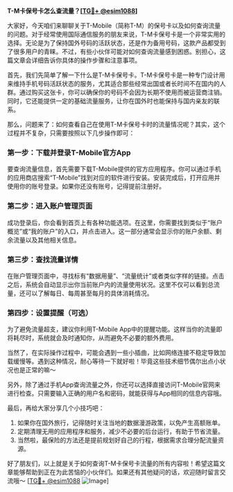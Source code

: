 **T-M卡保号卡怎么查流量？[[TG💪+ @esim1088](https://t.me/s/esim1088)]**

大家好，今天咱们来聊聊关于T-Mobile（简称T-M）的保号卡以及如何查询流量的问题。对于经常使用国际通信服务的朋友来说，T-M卡保号卡是一个非常实用的选择。无论是为了保持国外号码的活跃状态，还是作为备用号码，这款产品都受到了很多用户的青睐。不过，有些小伙伴可能对如何查询流量感到困惑。别担心，这篇文章会详细告诉你具体的操作步骤和注意事项。

首先，我们先简单了解一下什么是T-M卡保号卡。T-M卡保号卡是一种专门设计用来维持手机号码活跃状态的服务，尤其适合那些经常出国或者长时间不在国内的人群。通过购买这张卡，你可以确保你的号码不会因为长期不使用而被运营商注销。同时，它还能提供一定的基础流量服务，让你在国外时也能保持与国内亲友的联系。

那么，问题来了：如何查看自己在使用T-M卡保号卡时的流量情况呢？其实，这个过程并不复杂，只需要按照以下几步操作即可：

### **第一步：下载并登录T-Mobile官方App**
要查询流量信息，首先需要下载T-Mobile提供的官方应用程序。你可以通过手机的应用商店搜索“T-Mobile”找到对应的软件进行安装。安装完成后，打开应用并使用你的账号登录。如果你还没有账号，记得提前注册好。

### **第二步：进入账户管理页面**
成功登录后，你会看到首页上有各种功能选项。在这里，你需要找到类似于“账户概览”或“我的账户”的入口，并点击进入。这一部分通常会显示你的账户余额、剩余流量以及其他相关信息。

### **第三步：查找流量详情**
在账户管理页面中，寻找标有“数据用量”、“流量统计”或者类似字样的链接。点击之后，系统会自动显示出你当前账户内的流量使用状况。这里不仅可以看到总流量，还可以了解每日、每周甚至每月的具体消耗情况。

### **第四步：设置提醒（可选）**
为了避免流量超支，建议你利用T-Mobile App中的提醒功能。这样当你的流量即将耗尽时，系统就会及时通知你，从而避免不必要的额外费用。

当然了，在实际操作过程中，可能会遇到一些小插曲，比如网络连接不稳定导致加载缓慢等。遇到这种情况，耐心等待一下就好啦！毕竟这些技术细节偶尔出点小状况也是正常的嘛～

另外，除了通过手机App查询流量之外，你还可以选择直接访问T-Mobile官网来进行检查。只需要输入正确的用户名和密码，就能获得与App相同的信息内容哦。

最后，再给大家分享几个小技巧吧：
1. 如果你在国外旅行，记得随时关注当地的数据漫游政策，以免产生高额账单。
2. 定期清理无用的应用程序和服务，减少不必要的后台运行，有助于节省流量。
3. 当然啦，最保险的方法还是提前规划好自己的行程，根据需求合理分配流量资源。

好了朋友们，以上就是关于如何查询T-M卡保号卡流量的所有内容啦！希望这篇文章能够帮助到正在为此苦恼的小伙伴们。如果还有其他疑问的话，欢迎随时留言交流哦～ [[TG💪+ @esim1088](https://t.me/s/esim1088) ![Image](https://i.postimg.cc/4NQfJmqS/Snipaste-2025-05-13-00-14-12.png)]